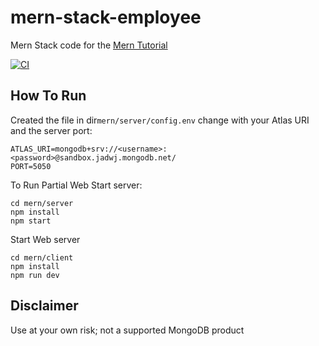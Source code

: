 # mern-stack-employee
Mern Stack code for the [Mern Tutorial](https://www.mongodb.com/languages/mern-stack-tutorial)

[![CI](https://github.com/mongodb-developer/mern-stack-example/actions/workflows/main.yaml/badge.svg)](https://github.com/mongodb-developer/mern-stack-example/actions/workflows/main.yaml)

## How To Run
Created the file in dir`mern/server/config.env` change with your Atlas URI and the server port:
```
ATLAS_URI=mongodb+srv://<username>:<password>@sandbox.jadwj.mongodb.net/
PORT=5050
```
To Run Partial Web
Start server:
```
cd mern/server
npm install
npm start
```

Start Web server
```
cd mern/client
npm install
npm run dev
```

## Disclaimer

Use at your own risk; not a supported MongoDB product
